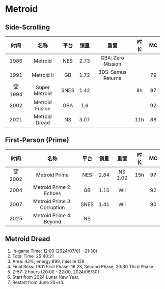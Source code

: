 # Metroid

## Side-Scrolling

|时间    |名称                 |平台 |[销量](https://vgsales.fandom.com/wiki/Metroid)   | 重置                     | 时长|MC|
|:------:|:-------------------:|:---:|:----:|:-----------------------:|:----:|:----:|
|1986    |Metroid           |NES  | 2.73  |GBA: Zero Mission      |||
|1991    |Metroid II        |GB   | 1.72  |3DS: Samus Returns       ||79|
|🏆 1994 |Super Metroid     |SNES | 1.42  |                         |8h|97|
|2002    |Metroid Fusion    |GBA  | 1.6   |                         ||92|
|2021    |Metroid Dread     |NS   | 3.07  |                         | 11h |88|

## First-Person (Prime)

|时间    |名称                                |平台 |销量   |重置|时长|MC|
|:------:|:----------------------------------:|:---:|:----:|:-----------------------:|:----:|:----:|
|🏆 2002 |Metroid Prime                    |NES  | 2.84     |NS 1.09      |15h|97|
|2004    |Metroid Prime 2: Echoes          |GB   | 1.10   | Wii       ||92|
|2007    |Metroid Prime 3: Corruption      |SNES |  1.41    |   Wii                      ||90|
|2025    |Metroid Prime 4: Beyond          |NS  |      |                         ||

## Metroid Dread

1. In-game Time: 12:00 (2024/07/01 - 21:30)
1. Total Time: 25:40:21
1. Area: 43%, energy 899, missile 129
1. Final Boss: 19:11 First Phase, 19:28, Second Phase, 20:30 Third Phase
1. Z-57: 2 hours (20:00 - 22:00, 2024/06/30)
1. Start from 2024 Lunar New Year.
1. Restart from June 20-ish.
